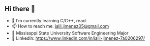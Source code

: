## Hi there 👋

- 🌱 I’m currently learning C/C++, react
- 📫 How to reach me: jalil.jimenez05@gmail.com
- 🐶 Mississppi State University Software Engineering Major
- 🔗 LinkedIn: https://www.linkedin.com/in/jalil-jimenez-7a0206297/
<!--
**JalilJimenez/JalilJimenez** is a ✨ _special_ ✨ repository because its `README.md` (this file) appears on your GitHub profile.

Here are some ideas to get you started:

- 🔭 I’m currently working on ...
- 🌱 I’m currently learning C/C++
- 👯 I’m looking to collaborate on ...
- 🤔 I’m looking for help with ...
- 💬 Ask me about ...
- 📫 How to reach me: jalil.jimenez05@gmail.com
- 😄 Pronouns: ...
- ⚡ Fun fact: ...
-->
